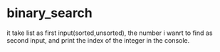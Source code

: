 # binary_search
it take list as first input(sorted,unsorted), the number i wanrt to find as second input, and print the index of the integer in the console.
